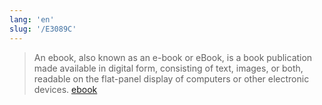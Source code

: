 ```yaml
---
lang: 'en'
slug: '/E3089C'
---
```


> An ebook, also known as an e-book or eBook, is a book publication made available in digital form, consisting of text, images, or both, readable on the flat-panel display of computers or other electronic devices. [ebook](https://en.wikipedia.org/wiki/Ebook)
